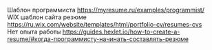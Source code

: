 Шаблон программиста https://myresume.ru/examples/programmist/</br>
WIX шаблон сайта резюме https://ru.wix.com/website/templates/html/portfolio-cv/resumes-cvs</br>
Нет опыта работы https://guides.hexlet.io/how-to-create-a-resume/#когда-программисту-начинать-составлять-резюме</br>
